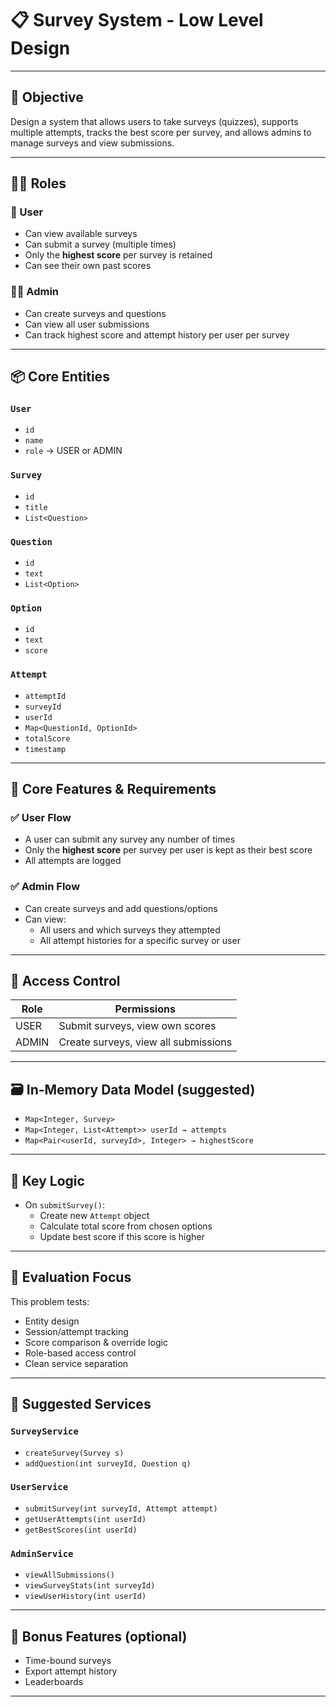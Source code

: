 # 📋 Survey System - Low Level Design

---

## 📌 Objective

Design a system that allows users to take surveys (quizzes), supports multiple attempts, tracks the best score per survey, and allows admins to manage surveys and view submissions.

---

## 👨‍💼 Roles

### 🧑 User
- Can view available surveys
- Can submit a survey (multiple times)
- Only the **highest score** per survey is retained
- Can see their own past scores

### 👩‍💼 Admin
- Can create surveys and questions
- Can view all user submissions
- Can track highest score and attempt history per user per survey

---

## 📦 Core Entities

### `User`
- `id`
- `name`
- `role` → USER or ADMIN

### `Survey`
- `id`
- `title`
- `List<Question>`

### `Question`
- `id`
- `text`
- `List<Option>`

### `Option`
- `id`
- `text`
- `score`

### `Attempt`
- `attemptId`
- `surveyId`
- `userId`
- `Map<QuestionId, OptionId>`
- `totalScore`
- `timestamp`

---

## 🧠 Core Features & Requirements

### ✅ User Flow
- A user can submit any survey any number of times
- Only the **highest score** per survey per user is kept as their best score
- All attempts are logged

### ✅ Admin Flow
- Can create surveys and add questions/options
- Can view:
    - All users and which surveys they attempted
    - All attempt histories for a specific survey or user

---

## 🔐 Access Control

| Role  | Permissions |
|-------|-------------|
| USER  | Submit surveys, view own scores |
| ADMIN | Create surveys, view all submissions |

---

## 🗃️ In-Memory Data Model (suggested)

- `Map<Integer, Survey>`
- `Map<Integer, List<Attempt>> userId → attempts`
- `Map<Pair<userId, surveyId>, Integer> → highestScore`

---

## 🔄 Key Logic

- On `submitSurvey()`:
    - Create new `Attempt` object
    - Calculate total score from chosen options
    - Update best score if this score is higher

---

## 🎯 Evaluation Focus

This problem tests:
- Entity design
- Session/attempt tracking
- Score comparison & override logic
- Role-based access control
- Clean service separation

---

## 🧱 Suggested Services

### `SurveyService`
- `createSurvey(Survey s)`
- `addQuestion(int surveyId, Question q)`

### `UserService`
- `submitSurvey(int surveyId, Attempt attempt)`
- `getUserAttempts(int userId)`
- `getBestScores(int userId)`

### `AdminService`
- `viewAllSubmissions()`
- `viewSurveyStats(int surveyId)`
- `viewUserHistory(int userId)`

---

## 🧪 Bonus Features (optional)

- Time-bound surveys
- Export attempt history
- Leaderboards

---

